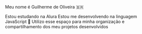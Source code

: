 Meu nome é Guilherme de Oliveira 🇧🇷

Estou estudando na Alura
Estou me desenvolvendo na linguagem JavaScript 🥇
Utilizo esse espaço para minha organização e compartilhamento dos meu projetos desenvolvidos
